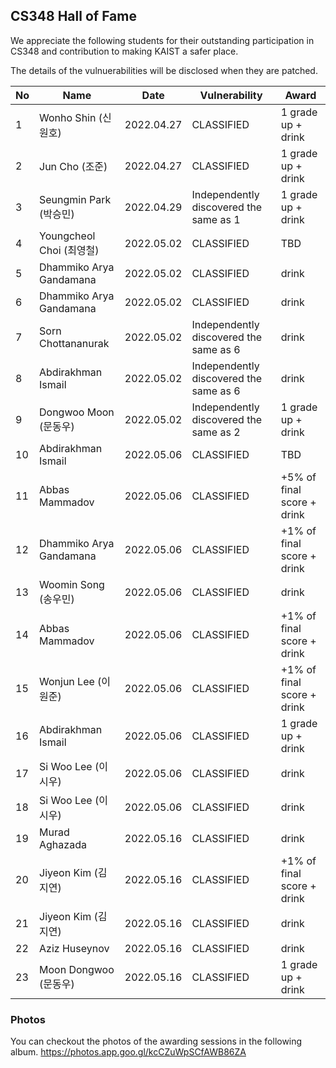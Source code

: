 ## CS348 Hall of Fame
We appreciate the following students for their outstanding participation in CS348
and contribution to making KAIST a safer place.

The details of the vulnuerabilities will be disclosed when they are patched.

|No|Name|Date|Vulnerability|Award|
|--|----|----|-------------|-----|
|1 |Wonho Shin (신원호)|2022.04.27| CLASSIFIED | 1 grade up + drink|
|2 |Jun Cho (조준)|2022.04.27| CLASSIFIED | 1 grade up + drink|
|3 |Seungmin Park (박승민)|2022.04.29| Independently discovered the same as 1 | 1 grade up + drink|
|4 |Youngcheol Choi (최영철)|2022.05.02| CLASSIFIED | TBD |
|5 |Dhammiko Arya Gandamana|2022.05.02| CLASSIFIED| drink |
|6 |Dhammiko Arya Gandamana|2022.05.02| CLASSIFIED | drink |
|7 |Sorn Chottananurak|2022.05.02|Independently discovered the same as 6| drink |
|8 |Abdirakhman Ismail|2022.05.02|Independently discovered the same as 6| drink |
|9 |Dongwoo Moon (문동우)|2022.05.02| Independently discovered the same as 2 | 1 grade up + drink |
|10|Abdirakhman Ismail|2022.05.06| CLASSIFIED | TBD |
|11|Abbas Mammadov|2022.05.06| CLASSIFIED | +5% of final score + drink|
|12|Dhammiko Arya Gandamana|2022.05.06| CLASSIFIED | +1% of final score + drink|
|13|Woomin Song (송우민)|2022.05.06| CLASSIFIED | drink |
|14|Abbas Mammadov |2022.05.06| CLASSIFIED |  +1% of final score + drink|
|15|Wonjun Lee (이원준)|2022.05.06| CLASSIFIED | +1% of final score + drink|
|16|Abdirakhman Ismail|2022.05.06| CLASSIFIED | 1 grade up + drink|
|17|Si Woo Lee (이시우)|2022.05.06| CLASSIFIED | drink |
|18|Si Woo Lee (이시우)|2022.05.06| CLASSIFIED | drink |
|19|Murad Aghazada|2022.05.16| CLASSIFIED | drink |
|20|Jiyeon Kim (김지연)|2022.05.16| CLASSIFIED | +1% of final score + drink |
|21|Jiyeon Kim (김지연)|2022.05.16| CLASSIFIED | drink |
|22|Aziz Huseynov|2022.05.16| CLASSIFIED | drink |
|23|Moon Dongwoo (문동우)|2022.05.16| CLASSIFIED | 1 grade up + drink |



### Photos
You can checkout the photos of the awarding sessions in the following album. https://photos.app.goo.gl/kcCZuWpSCfAWB86ZA
